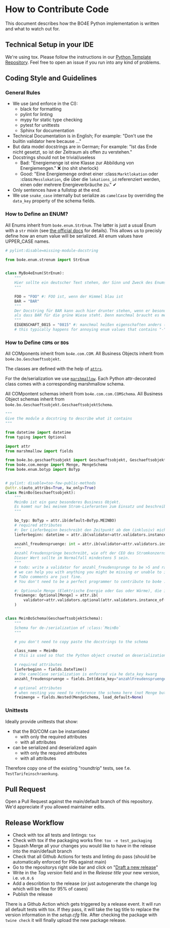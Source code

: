 # How to Contribute Code

This document describes how the BO4E Python implementation is written and what to watch out for.

## Technical Setup in your IDE

We're using tox.
Please follow the instructions in our [Python Template Repository](https://github.com/Hochfrequenz/python_template_repository#how-to-use-this-repository-on-your-machine).
Feel free to open an issue if you run into any kind of problems.

## Coding Style and Guidelines

### General Rules

- We use (and enforce in the CI):
  - black for formatting
  - pylint for linting
  - mypy for static type checking
  - pytest for unittests
  - Sphinx for documentation
- Technical Documentation is in English; For example: "Don't use the builtin validator here because …"
- But data model docstrings are in German; For example: "Ist das Ende nicht gesetzt, so ist der Zeitraum als offen zu verstehen."
- Docstrings should not be trivial/useless
  - Bad: "Energiemenge ist eine Klasse zur Abbildung von Energiemengen." ❌ (no shit sherlock)
  - Good: "Eine Energiemenge ordnet einer :class:`Marktlokation` oder :class:`Messlokation`, die über die `lokations_id` referenziert werden, einen oder mehrere Energieverbräuche zu." ✔
- Only sentences have a fullstop at the end.
- We use `snake_case` internally but serialize as `camelCase` by overriding the `data_key` property of the schema fields.

### How to Define an ENUM?

All Enums inherit from `bo4e.enum.StrEnum`.
The latter is just a usual Enum with a `str` mixin (see [the official docs](https://docs.python.org/3/library/enum.html?highlight=strenum#others) for details).
This allows us to precisly define how an enum value will be serialized.
All enum values have UPPER_CASE names.

```python
# pylint:disable=missing-module-docstring

from bo4e.enum.strenum import StrEnum


class MyBo4eEnum(StrEnum):
    """
    Hier sollte ein deutscher Text stehen, der Sinn und Zweck des Enums beschreibt.
    """

    FOO = "FOO" #: FOO ist, wenn der Himmel blau ist
    BAR = "BAR"
    """
    Der Docstring für BAR kann auch hier drunter stehen, wenn er besonders lang ist und mehr sagen will,
    als dass BAR für die grüne Wiese steht. Denn manchmal braucht es mehr als hundert Zeichen.
    """
    EIGENSCHAFT_0815 = "0815" #: manchmal heißen eigenschaften anders (EIGENSCHAFT_0815) als sie serialisiert werden ("0815")
    # this typically happens for annoying enum values that contains "-" or start with digits
```

### How to Define `COM`s or `BO`s

All COMponents inherit from `bo4e.com.COM`.
All Business Objects inherit from `bo4e.bo.Geschaeftsobjekt`.

The classes are defined with the help of [`attrs`](https://www.attrs.org/).

For the de/serialization we use [`marshmallow`](https://marshmallow.readthedocs.io/).
Each Python attr-decorated class comes with a corresponding marshmallow schema.

All COMpontent schemas inherit from `bo4e.com.com.COMSchema`.
All Business Object schemas inherit from `bo4e.bo.Geschaeftsobjekt.GeschaeftsobjektSchema`.

```python
"""
Give the module a docstring to describe what it contains
"""

from datetime import datetime
from typing import Optional

import attr
from marshmallow import fields

from bo4e.bo.geschaeftsobjekt import Geschaeftsobjekt, GeschaeftsobjektSchema
from bo4e.com.menge import Menge, MengeSchema
from bo4e.enum.botyp import BoTyp


# pylint: disable=too-few-public-methods
@attr.s(auto_attribs=True, kw_only=True)
class MeinBo(Geschaeftsobjekt):
    """
    MeinBo ist ein ganz besonderes Business Objekt.
    Es kommt nur bei meinem Strom-Lieferanten zum Einsatz und beschreibt dort all die tollen Eingeschaften, die mein Verbrauchsverhalten hat.
    """

    bo_typ: BoTyp = attr.ib(default=BoTyp.MEINBO)
    # required attributes
    #: Der Lieferbeginn beschreibt den Zeitpunkt ab dem (inklusiv) mich ein Versorger seinen Kunden nennen darf
    lieferbeginn: datetime = attr.ib(validator=attr.validators.instance_of(datetime))

    anzahl_freudenspruenge: int = attr.ib(validator=attr.validators.instance_of(int))
    """
    Anzahl Freudensprünge beschreibt, wie oft der CEO des Stromkonzerns in die Luft gesprungen ist, als ich den Vertrag unterschrieben habe.
    Dieser Wert sollte im Normalfall mindestens 5 sein.
    """
    # todo: write a validator for anzahl_freudensprunge to be >5 and raise a ValidationError otherwise
    # we can help you with anything you might be missing or unable to implement.
    # ToDo comments are just fine.
    # You don't need to be a perfect programmer to contribute to bo4e :)

    #: Optionale Menge (Elektrische Energie oder Gas oder Wärme), die ich zum Lieferbeginn umsonst erhalte
    freimenge: Optional[Menge] = attr.ib(
        validator=attr.validators.optional(attr.validators.instance_of(Menge)), default=None
    )


class MeinBoSchema(GeschaeftsobjektSchema):
    """
    Schema for de-/serialization of :class:`MeinBo`
    """

    # you don't need to copy paste the docstrings to the schema

    class_name = MeinBo
    # this is used so that the Python object created on deserialization/loading has the correct type

    # required attributes
    lieferbeginn = fields.DateTime()
    # the camelCase serialization is enforced via he data_key kwarg
    anzahl_freudenspruenge = fields.Int(data_key="anzahlFreudenspruenge")

    # optional attributes
    # when nesting you need to reference the schema here (not Menge but MengeSchema!)
    freimenge = fields.Nested(MengeSchema, load_default=None)

```

### Unittests

Ideally provide unittests that show:

- that the BO/COM can be instantiated
  - with only the required attributes
  - with all attributes
- can be serialized and deserialized again
  - with only the required attributes
  - with all attributes

Therefore copy one of the existing "roundtrip" tests, see f.e. `TestTarifeinschraenkung`.

## Pull Request

Open a Pull Request against the main/default branch of this repository.
We'd appreciate if you allowed maintainer edits.

## Release Workflow

- Check with tox all tests and lintings: `tox`
- Check with tox if the packaging works fine: `tox -e test_packaging`
- Squash Merge all your changes you would like to have in the release into the main/default branch
- Check that all Github Actions for tests and linting do pass (should be automatically enforced for PRs against main)
- Go to the repositorys right side bar and click on "[Draft a new release](https://github.com/Hochfrequenz/BO4E-python/releases/new)"
- Write in the _Tag version_ field and in the _Release title_ your new version, i.e. `v0.0.6`
- Add a describtion to the release (or just autogenerate the change log which will be fine for 95% of cases)
- Publish the release

There is a Github Action which gets triggered by a release event.
It will run all default tests with tox.
If they pass, it will take the tag title to replace the version information in the _setup.cfg_ file.
After checking the package with `twine check` it will finally upload the new package release.
